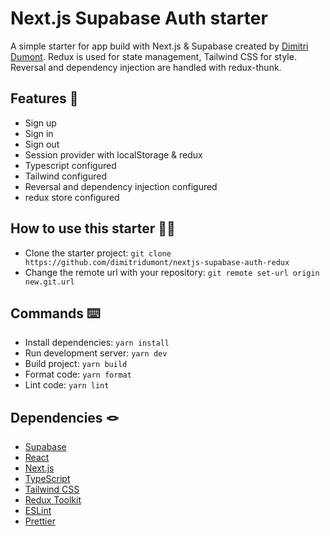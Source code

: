 # Next.js Supabase Auth starter

A simple starter for app build with Next.js & Supabase created by [Dimitri Dumont](https://www.dimitri-dumont.fr/). Redux is used for state management, Tailwind CSS for style.
Reversal and dependency injection are handled with redux-thunk.

## Features 🚀
- Sign up
- Sign in
- Sign out
- Session provider with localStorage & redux
- Typescript configured
- Tailwind configured
- Reversal and dependency injection configured
- redux store configured

## How to use this starter 👨‍💻
- Clone the starter project: `git clone https://github.com/dimitridumont/nextjs-supabase-auth-redux`
- Change the remote url with your repository: `git remote set-url origin new.git.url`


## Commands ⌨️

- Install dependencies: `yarn install`
- Run development server: `yarn dev`
- Build project: `yarn build`
- Format code: `yarn format`
- Lint code: `yarn lint`

## Dependencies 🪢
- [Supabase](https://supabase.com/)
- [React](https://reactjs.org/docs/getting-started.html)
- [Next.js](https://nextjs.org/docs)
- [TypeScript](https://www.typescriptlang.org/docs/handbook/intro.html)
- [Tailwind CSS](https://tailwindcss.com/)
- [Redux Toolkit](https://redux-toolkit.js.org/)
- [ESLint](https://eslint.org/)
- [Prettier](https://prettier.io/docs/en/index.html)
